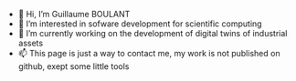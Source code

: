 - 👋 Hi, I’m Guillaume BOULANT
- 👀 I’m interested in sofware development for scientific computing
- 🌱 I’m currently working on the development of digital twins of industrial assets 
- 📫 This page is just a way to contact me, my work is not published on github, exept some little tools

<!---
gboulant/gboulant is a ✨ special ✨ repository because its `README.md` (this file) appears on your GitHub profile.
You can click the Preview link to take a look at your changes.
--->
